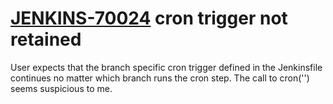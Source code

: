 # [JENKINS-70024](https://issues.jenkins.io/browse/JENKINS-70024) cron trigger not retained

User expects that the branch specific cron trigger defined in the Jenkinsfile continues no matter which branch runs the cron step.
The call to cron('') seems suspicious to me.
